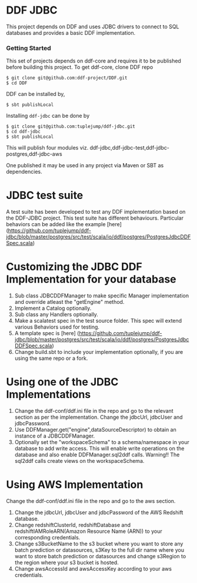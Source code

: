 DDF JDBC
========
This project depends on DDF and uses JDBC drivers to connect to SQL databases and provides a basic DDF implementation.
### Getting Started
This set of projects depends on ddf-core and requires it to be published before building this project. To get ddf-core, clone DDF repo

```
$ git clone git@github.com:ddf-project/DDF.git
$ cd DDF
```

DDF can be installed by,
```
$ sbt publishLocal
```

Installing `ddf-jdbc` can be done by
```
$ git clone git@github.com:tuplejump/ddf-jdbc.git
$ cd ddf-jdbc
$ sbt publishLocal
```

This will publish four modules viz. ddf-jdbc,ddf-jdbc-test,ddf-jdbc-postgres,ddf-jdbc-aws

One published it may be used in any project via Maven or SBT as dependencies.

JDBC test suite
===============
A test suite has been developed to test any DDF implementation based on the DDF-JDBC project. 
This test suite has different behaviours. Particular behaviors can be added like the example [here] (https://github.com/tuplejump/ddf-jdbc/blob/master/postgres/src/test/scala/io/ddf/postgres/PostgresJdbcDDFSpec.scala)

Customizing the JDBC DDF Implementation for your database
=========================================================
1. Sub class JDBCDDFManager to make specific Manager implementation and override atleast the "getEngine" method.
2. Implement a Catalog optionally.
3. Sub class any Handlers optionally.
4. Make a scalatest spec in the test source folder. This spec will extend various Behaviors used for testing.
5. A template spec is [here] (https://github.com/tuplejump/ddf-jdbc/blob/master/postgres/src/test/scala/io/ddf/postgres/PostgresJdbcDDFSpec.scala)
6. Change build.sbt to include your implementation optionally, if you are using the same repo or a fork.

Using one of the JDBC Implementations
=====================================
1. Change the ddf-conf/ddf.ini file in the repo and go to the relevant section as per the implementation. Change the jdbcUrl, jdbcUser and jdbcPassword. 
2. Use DDFManager.get("engine",dataSourceDescriptor) to obtain an instance of a JDBCDDFManager.
3. Optionally set the "workspaceSchema" to a schema/namespace in your database to add write access. This will enable write operations on the database and also enable DDFManager.sql2ddf calls. Warning!! The sql2ddf calls create views on the workspaceSchema.

Using AWS Implementation
=====================================
Change the ddf-conf/ddf.ini file in the repo and go to the aws section.
 
1. Change the jdbcUrl, jdbcUser and jdbcPassword of the AWS Redshift database. 
2. Change redshiftClusterId, redshiftDatabase and redshiftIAMRoleARN(Amazon Resource Name (ARN)) to your corresponding credentials.
3. Change s3BucketName to the s3 bucket where you want to store any batch prediction or datasources, s3Key to the full dir name where you want to store batch prediction or datasources and change s3Region to the region where your s3 bucket is hosted.
4. Change awsAccessId and awsAccessKey according to your aws credentials.

